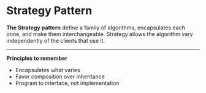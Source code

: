 # Strategy Pattern

**The Strategy pattern** define a family of algorithms, encapsulates each onne, and make them interchangeable. 
Strategy allows the algorithm vary independently of the clients that use it.

---

**Principles to remember**

- Encapsulates what varies
- Favor composition over inheritance
- Program to interface, not implementation
